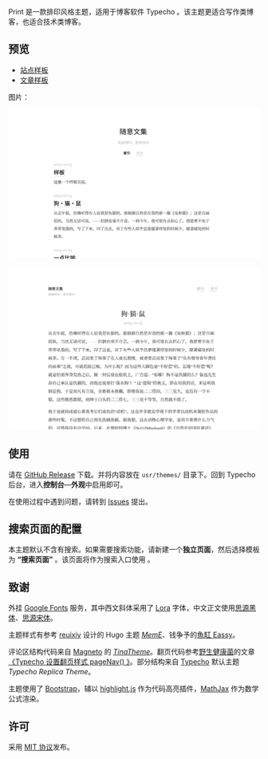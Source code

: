 Print 是一款排印风格主题，适用于博客软件 Typecho 。该主题更适合写作类博客，也适合技术类博客。

## 预览

- [站点样板][1]
- [文章样板][2]

图片：

![主页预览][3]

![正文预览][4]

## 使用

请在 [GitHub Release][5] 下载。并将内容放在 `usr/themes/` 目录下。回到 Typecho 后台，进入**控制台**—**外观**中启用即可。

在使用过程中遇到问题，请转到 [Issues][6] 提出。

## 搜索页面的配置

本主题默认不含有搜索。如果需要搜索功能，请新建一个**独立页面**，然后选择模板为 **“搜索页面”** 。该页面将作为搜索入口使用 。

## 致谢

外挂 [Google Fonts][7] 服务，其中西文斜体采用了 [Lora][8] 字体，中文正文使用[思源黑体][9]、[思源宋体][10]。

主题样式有参考 [reuixiy][11] 设计的 Hugo 主题 [*MemE*][12]、钱争予的[魚缸 Eassy][13]。

评论区结构代码来自 [Magneto][14] 的 [*TinaTheme*][15]。翻页代码参考[野生健康菌][16]的文章[《Typecho 设置翻页样式 pageNav() 》][17]。部分结构来自 [Typecho][18] 默认主题 *Typecho Replica Theme*。

主题使用了 [Bootstrap][19]，辅以 [highlight.js][20] 作为代码高亮插件，[MathJax][21] 作为数学公式渲染。

## 许可

采用 [MIT 协议][22]发布。


  [1]: https://hsiao-feng.github.io/Print-Typecho-Theme/sample/index.htm
  [2]: https://hsiao-feng.github.io/Print-Typecho-Theme/sample/sample.htm
  [3]: sample/screenshot.jpg
  [4]: sample/article.jpg
  [5]: https://github.com/Hsiao-Feng/Print-Typecho-Theme/releases
  [6]: https://github.com/Hsiao-Feng/Print-Typecho-Theme/issues
  [7]: https://fonts.google.com
  [8]: https://github.com/cyrealtype/Lora-Cyrillic
  [9]: https://fonts.google.com/noto/specimen/Noto+Sans+SC/about?noto.query=Noto%20Sans%20SC
  [10]: https://fonts.google.com/noto/specimen/Noto+Serif+SC/about?noto.query=Noto%20Serif%20SC
  [11]: https://io-oi.me/
  [12]: https://github.com/reuixiy/hugo-theme-meme
  [13]: https://poisson.laerhsif.com/
  [14]: https://fmcf.cc/
  [15]: https://github.com/ouyangyanhuo/TinaTheme
  [16]: https://www.mytime.fun/
  [17]: https://www.mytime.fun/index.php/archives/7/
  [18]: http://typecho.org
  [19]: https://getbootstrap.com/
  [20]: https://highlightjs.org/
  [21]: https://mathjax.org
  [22]: https://github.com/Hsiao-Feng/Print-Typecho-Theme/blob/main/LICENSE
